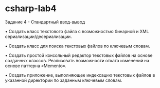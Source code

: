 # csharp-lab4
Задание 4 - Стандартный ввод-вывод

• Создать класс текстового файла с возможностью бинарной и
XML сериализации/десериализации.

• Создать класс для поиска текстовых файлов по ключевым
словам.

• Создать простой консольный редактор текстовых файлов на
основе созданных классов. Реализовать возможности отката
изменений на основе паттерна «Memento».

• Создать приложение, выполняющее индексацию текстовых
файлов в указанной директории по заданным ключевым
словам.
